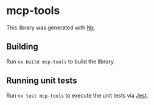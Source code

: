 # mcp-tools

This library was generated with [Nx](https://nx.dev).

## Building

Run `nx build mcp-tools` to build the library.

## Running unit tests

Run `nx test mcp-tools` to execute the unit tests via [Jest](https://jestjs.io).
